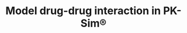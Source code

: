---
title:  "Model drug-drug interaction in PK-Sim®"
description: "You will learn in this video how to setup a fully mechanistic drug-drug interaction model in PK-Sim®" 
full_url: "http://www.systems-biology.com/uploads/pics/DDI.mp4"  
icon: play
---